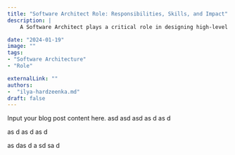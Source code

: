```yaml
---
title: "Software Architect Role: Responsibilities, Skills, and Impact"
description: |
    A Software Architect plays a critical role in designing high-level software solutions and ensuring technical standards are met throughout the development process. This blog post provides an overview of the Software Architect’s responsibilities, including defining the architecture, making technology decisions, and guiding the development team. It also highlights the essential skills for this role, such as system design, leadership, and effective communication. Understanding the role of a Software Architect is key to building scalable, maintainable, and robust software systems.

date: "2024-01-19"
image: ""
tags:
- "Software Architecture"
- "Role"

externalLink: ""
authors:
-  "ilya-hardzeenka.md"
draft: false
---
```

Input your blog post content here.
asd
asd
asd
as
d
as
d

as
d
as
d
as
d

as
das
d
a
sd
sa
d